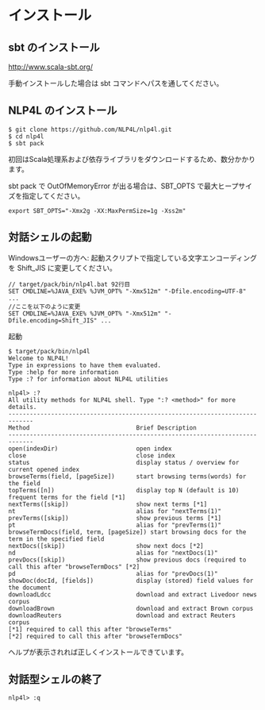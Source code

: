 # インストール

## sbt のインストール

http://www.scala-sbt.org/

手動インストールした場合は sbt コマンドへパスを通してください。

## NLP4L のインストール


```
$ git clone https://github.com/NLP4L/nlp4l.git
$ cd nlp4l
$ sbt pack
```

初回はScala処理系および依存ライブラリをダウンロードするため、数分かかります。

sbt pack で OutOfMemoryError が出る場合は、SBT_OPTS で最大ヒープサイズを指定してください。

```
export SBT_OPTS="-Xmx2g -XX:MaxPermSize=1g -Xss2m"
```

## 対話シェルの起動

Windowsユーザーの方へ:
起動スクリプトで指定している文字エンコーディングを Shift_JIS に変更してください。
```
// target/pack/bin/nlp4l.bat 92行目
SET CMDLINE=%JAVA_EXE% %JVM_OPT% "-Xmx512m" "-Dfile.encoding=UTF-8" ...
//ここを以下のように変更
SET CMDLINE=%JAVA_EXE% %JVM_OPT% "-Xmx512m" "-Dfile.encoding=Shift_JIS" ...
```

起動

```
$ target/pack/bin/nlp4l
Welcome to NLP4L!
Type in expressions to have them evaluated.
Type :help for more information
Type :? for information about NLP4L utilities

nlp4l> :?
All utility methods for NLP4L shell. Type ":? <method>" for more details.
-----------------------------------------------------------------------------
Method                             	Brief Description
-----------------------------------------------------------------------------
open(indexDir)                     	open index
close                              	close index
status                             	display status / overview for current opened index
browseTerms(field, [pageSize])     	start browsing terms(words) for the field
topTerms([n])                      	display top N (default is 10) frequent terms for the field [*1]
nextTerms([skip])                  	show next terms [*1]
nt                                 	alias for "nextTerms(1)"
prevTerms([skip])                  	show previous terms [*1]
pt                                 	alias for "prevTerms(1)"
browseTermDocs(field, term, [pageSize])	start browsing docs for the term in the specified field
nextDocs([skip])                   	show next docs [*2]
nd                                 	alias for "nextDocs(1)"
prevDocs([skip])                   	show previous docs (required to call this after "browseTermDocs" [*2]
pd                                 	alias for "prevDocs(1)"
showDoc(docId, [fields])           	display (stored) field values for the document
downloadLdcc                       	download and extract Livedoor news corpus
downloadBrown                      	download and extract Brown corpus
downloadReuters                    	download and extract Reuters corpus
[*1] required to call this after "browseTerms"
[*2] required to call this after "browseTermDocs"
```

ヘルプが表示されれば正しくインストールできています。

## 対話型シェルの終了

```
nlp4l> :q
```
